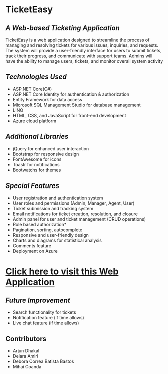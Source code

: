 # **TicketEasy** 
## _A Web-based Ticketing Application_

TicketEasy is a web application designed to streamline the process of managing and 
resolving tickets for various issues, inquiries, and requests. The system will provide 
a user-friendly interface for users to submit tickets, track their progress, and 
communicate with support teams. Admins will have the ability to manage users, tickets, 
and monitor overall system activity


## _Technologies Used_
-	ASP.NET Core(C#)
-	ASP.NET Core Identity for authentication & authorization
-	Entity Framework for data access
-	Microsoft SQL Management Studio for database management
-	LINQ
-	HTML, CSS, and JavaScript for front-end development
-	Azure cloud platform
	

## _Additional Libraries_
*	jQuery for enhanced user interaction
*	Bootstrap for responsive design
*	FontAwesome for icons
*	Toastr for notifications
*	Bootwatchs for themes


## _Special Features_
*	User registration and authentication system
*	User roles and permissions (Admin, Manager, Agent, User)
*	Ticket submission and tracking system
*	Email notifications for ticket creation, resolution, and closure
*	Admin panel for user and ticket management (CRUD operations)
*   Role based authorization*	
*	Pagination, sorting, autocomplete
*	Responsive and user-friendly design
*	Charts and diagrams for statistical analysis 
*	Comments feature
*	Deployment on Azure 
# [Click here to visit this Web Application](https://ticketingwebapp.azurewebsites.net/)

## _Future Improvement_
*   Search functionality for tickets
*	Notification feature (if time allows)
*	Live chat feature (if time allows)

## Contributors
* Arjun Dhakal
* Delara Amiri
* Debora Correa Batista Bastos
* Mihai Coanda
